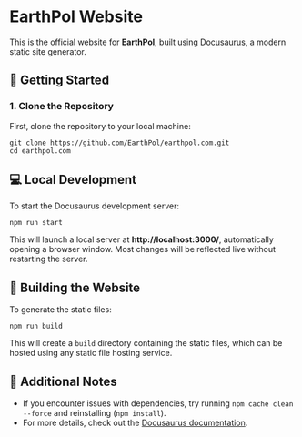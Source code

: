 # EarthPol Website  

This is the official website for **EarthPol**, built using [Docusaurus](https://docusaurus.io/), a modern static site generator.  

## 🚀 Getting Started  

### 1. Clone the Repository  
First, clone the repository to your local machine:  

```
git clone https://github.com/EarthPol/earthpol.com.git
cd earthpol.com
```

## 💻 Local Development  

To start the Docusaurus development server:  
```
npm run start
```

This will launch a local server at **http://localhost:3000/**, automatically opening a browser window. Most changes will be reflected live without restarting the server.  

## 🔧 Building the Website  

To generate the static files:  

```
npm run build
```

This will create a `build` directory containing the static files, which can be hosted using any static file hosting service.  

## 📌 Additional Notes  
- If you encounter issues with dependencies, try running `npm cache clean --force` and reinstalling (`npm install`).  
- For more details, check out the [Docusaurus documentation](https://docusaurus.io/docs).  

